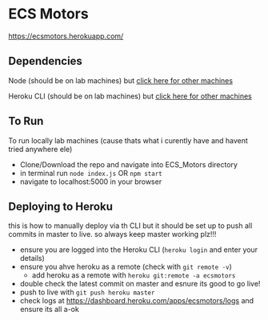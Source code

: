# ECS Motors
https://ecsmotors.herokuapp.com/

## Dependencies

Node (should be on lab machines) but [click here for other machines](https://nodejs.org/en/download/package-manager/)

Heroku CLI (should be on lab machines) but [click here for other machines](https://devcenter.heroku.com/articles/heroku-cli)


## To Run

To run locally lab machines (cause thats what i curently have and havent tried anywhere ele)
- Clone/Download the repo and navigate into ECS_Motors directory
- in terminal run `node index.js` OR `npm start`
- navigate to localhost:5000 in your browser


## Deploying to Heroku
this is how to manually deploy via th CLI but it should be set up to push all commits in master to live. so always keep master working plz!!!

- ensure you are logged into the Heroku CLI (`heroku login` and enter your details)
- ensure you ahve heroku as a remote (check with `git remote -v`)
  - add heroku as a remote with `heroku git:remote -a ecsmotors`
- double check the latest commit on master and esnure its good to go live!
- push to live with `git push heroku master`
- check logs at https://dashboard.heroku.com/apps/ecsmotors/logs and ensure its all a-ok

